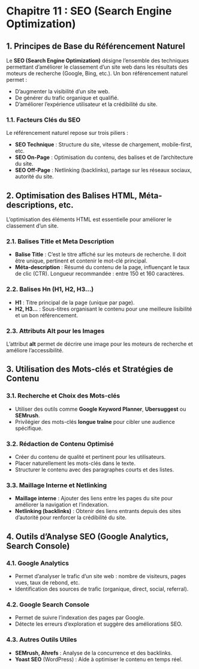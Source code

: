 # Chapitre 11 : SEO (Search Engine Optimization)

## 1. Principes de Base du Référencement Naturel
Le **SEO (Search Engine Optimization)** désigne l’ensemble des techniques permettant d’améliorer le classement d’un site web dans les résultats des moteurs de recherche (Google, Bing, etc.). Un bon référencement naturel permet :
- D’augmenter la visibilité d’un site web.
- De générer du trafic organique et qualifié.
- D’améliorer l’expérience utilisateur et la crédibilité du site.

### 1.1. Facteurs Clés du SEO
Le référencement naturel repose sur trois piliers :
- **SEO Technique** : Structure du site, vitesse de chargement, mobile-first, etc.
- **SEO On-Page** : Optimisation du contenu, des balises et de l’architecture du site.
- **SEO Off-Page** : Netlinking (backlinks), partage sur les réseaux sociaux, autorité du site.

## 2. Optimisation des Balises HTML, Méta-descriptions, etc.
L’optimisation des éléments HTML est essentielle pour améliorer le classement d’un site.

### 2.1. Balises Title et Meta Description
- **Balise Title** : C’est le titre affiché sur les moteurs de recherche. Il doit être unique, pertinent et contenir le mot-clé principal.
- **Méta-description** : Résumé du contenu de la page, influençant le taux de clic (CTR). Longueur recommandée : entre 150 et 160 caractères.

### 2.2. Balises Hn (H1, H2, H3…)
- **H1** : Titre principal de la page (unique par page).
- **H2, H3…** : Sous-titres organisant le contenu pour une meilleure lisibilité et un bon référencement.

### 2.3. Attributs Alt pour les Images
L’attribut **alt** permet de décrire une image pour les moteurs de recherche et améliore l’accessibilité.

## 3. Utilisation des Mots-clés et Stratégies de Contenu

### 3.1. Recherche et Choix des Mots-clés
- Utiliser des outils comme **Google Keyword Planner**, **Ubersuggest** ou **SEMrush**.
- Privilégier des mots-clés **longue traîne** pour cibler une audience spécifique.

### 3.2. Rédaction de Contenu Optimisé
- Créer du contenu de qualité et pertinent pour les utilisateurs.
- Placer naturellement les mots-clés dans le texte.
- Structurer le contenu avec des paragraphes courts et des listes.

### 3.3. Maillage Interne et Netlinking
- **Maillage interne** : Ajouter des liens entre les pages du site pour améliorer la navigation et l’indexation.
- **Netlinking (backlinks)** : Obtenir des liens entrants depuis des sites d’autorité pour renforcer la crédibilité du site.

## 4. Outils d’Analyse SEO (Google Analytics, Search Console)

### 4.1. Google Analytics
- Permet d’analyser le trafic d’un site web : nombre de visiteurs, pages vues, taux de rebond, etc.
- Identification des sources de trafic (organique, direct, social, referral).

### 4.2. Google Search Console
- Permet de suivre l’indexation des pages par Google.
- Détecte les erreurs d’exploration et suggère des améliorations SEO.

### 4.3. Autres Outils Utiles
- **SEMrush, Ahrefs** : Analyse de la concurrence et des backlinks.
- **Yoast SEO** (WordPress) : Aide à optimiser le contenu en temps réel.